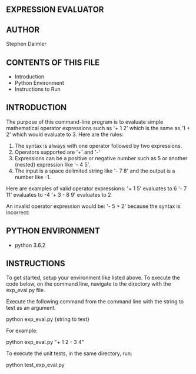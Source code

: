 EXPRESSION EVALUATOR
--------------------

AUTHOR
------

Stephen Daimler


CONTENTS OF THIS FILE
---------------------

* Introduction
* Python Environment
* Instructions to Run


INTRODUCTION
------------

The purpose of this command-line program is to evaluate simple mathematical
operator expressions such as '+ 1 2' which is the same as '1 + 2' which would
evaluate to 3. Here are the rules:

1. The syntax is always <Operator> <Expression> <Expression> with one operator
followed by two expressions.  
2. Operators supported are '+' and '-'
3. Expressions can be a positive or negative number such as 5 or another
(nested) expression like '- 4 5'.
4. The input is a space delimited string like '- 7 8' and the output is a
number like -1.

Here are examples of valid operator expressions:
'+ 1 5' evaluates to 6
'- 7 11' evaluates to -4
'+ 3 - 8 9' evaluates to 2

An invalid operator expression would be:
'- 5 + 2'
because the syntax is incorrect:  <Operator> <Expression> <Operator>
<Expression>


PYTHON ENVIRONMENT
------------------

* python 3.6.2


INSTRUCTIONS
------------

To get started, setup your environment like listed above. To execute the code
below, on the command line, navigate to the directory with the exp_eval.py file.

Execute the following command from the command line with the string to test as
an argument.

python exp_eval.py {string to test}

For example:

python exp_eval.py "+ 1 2 - 3 4"

To execute the unit tests, in the same directory, run:

python test_exp_eval.py
